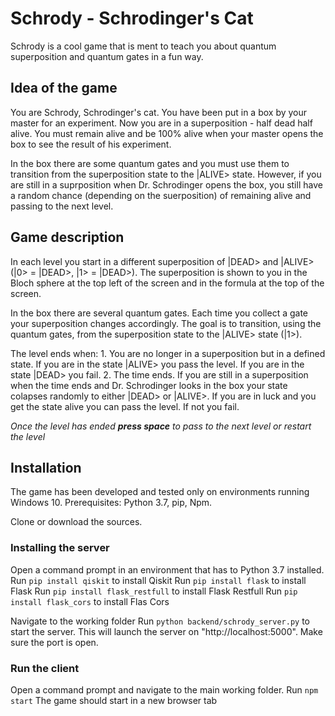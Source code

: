 # Schrody - Schrodinger's Cat

Schrody is a cool game that is ment to teach you about quantum superposition and quantum gates in a fun way.

## Idea of the game

You are Schrody, Schrodinger's cat. You have been put in a box by your master for an experiment. Now you are in a superposition - half dead half alive. You must remain alive and be 100% alive when your master opens the box to see the result of his experiment.

In the box there are some quantum gates and you must use them to transition from the superposition state to the |ALIVE> state. However, if you are still in a suprposition when Dr. Schrodinger opens the box, you still have a random chance (depending on the suerposition) of remaining alive and passing to the next level.

## Game description

In each level you start in a different superposition of |DEAD> and |ALIVE> (|0> = |DEAD>, |1> = |DEAD>). The superposition is shown to you in the Bloch sphere at the top left of the screen and in the formula at the top of the screen.

In the box there are several quantum gates. Each time you collect a gate your superposition changes accordingly. The goal is to transition, using the quantum gates, from the superposition state to the |ALIVE> state (|1>).

The level ends when:
       1. You are no longer in a superposition but in a defined state. If you are in the state |ALIVE> you pass the level. If you are in the state |DEAD> you fail.
       2. The time ends. If you are still in a superposition when the time ends and Dr. Schrodinger looks in the box your state colapses randomly to either |DEAD> or |ALIVE>. If you are in luck and you get the state alive you can pass the level. If not you fail. 

*Once the level has ended **press space** to pass to the next level or restart the level*

## Installation

The game has been developed and tested only on environments running Windows 10.
Prerequisites: Python 3.7, pip, Npm.

Clone or download the sources.

### Installing the server

Open a command prompt in an environment that has to Python 3.7 installed. 
Run `pip install qiskit` to install Qiskit
Run `pip install flask` to install Flask
Run `pip install flask_restfull` to install Flask Restfull
Run `pip install flask_cors` to install Flas Cors

Navigate to the working folder
Run `python backend/schrody_server.py` to start the server. This will launch the server on "http://localhost:5000". Make sure the port is open.

### Run the client
Open a command prompt and navigate to the main working folder.
Run `npm start`
The game should start in a new browser tab

